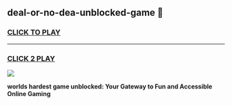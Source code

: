 
## deal-or-no-dea-unblocked-game 👋
<h3>
<a href="https://premium.freeplayer.one?title=deal-or-no-dea-unblocked-game&ref=14F">CLICK TO PLAY</a></h3>
<hr>

<h3>
<a href="https://premium.freeplayer.one?title=deal-or-no-dea-unblocked-game&ref=14F">CLICK 2 PLAY</a>
  
</h3>

<a href="https://premium.freeplayer.one?title=deal-or-no-dea-unblocked-game&ref=12F/"><img src="https://clearcache.store/games.png"></a>


**worlds hardest game unblocked: Your Gateway to Fun and Accessible Online Gaming**
